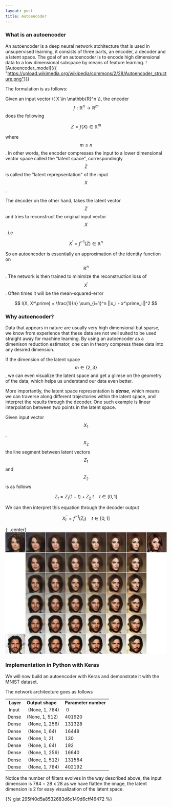 ```yaml
---
layout: post
title: Autoencoder
---
```


### What is an autoencoder
An autoencoder is a deep neural network atchitecture that is used in unsupervised learning, it consists of three parts, an encoder, a decoder and a latent space. The goal of an autoencoder is to encode high dimensional data to a low dimensional subspace by means of feature learning. 
![Autoencoder_model]({{ "https://upload.wikimedia.org/wikipedia/commons/2/28/Autoencoder_structure.png"}})

The formulation is as follows:

Given an input vector \\( X \in \mathbb{R}^n \\), the encoder $$ f:\mathbb{R}^n\rightarrow\mathbb{R}^m $$ does the following 

$$ Z = f(X) \in \mathbb{R}^m$$

where $$m\leq n $$. In other words, the encoder compresses the input to a lower dimensional vector space called the "latent space", correspondingly $$ Z $$ is called the "latent reprepsentation" of the input $$X$$. 

The decoder on the other hand, takes the latent vector $$ Z $$ and tries to reconstruct the original input vector $$ X $$. i.e

$$ X^\prime = f^{-1}(Z) \in \mathbb{R}^n $$

So an autoencoder is essentially an approximation of the identity function on $$\mathbb{R}^n$$.
The network is then trained to minimize the reconstruction loss of $$ X^\prime$$. Often times it will be the mean-squared-error

$$ l(X, X^\prime) = \frac{1}{n} \sum_{i=1}^n ||x_i - x^\prime_i||^2 $$


### Why autoencoder?
Data that appears in nature are usually very high dimensional but sparse, we know from experience that these data are not well suited to be used straight away for machine learning. 
By using an autoencoder as a dimenison reduction estimator, one can in theory compress these data into any desired dimension. 

If the dimension of the latent space $$ m \in \{2, 3\} $$, we can even visualize the latent space and get a glimse on the geometry of the data, which helps us understand our data even better. 

More importantly, the latent space representation is ***dense***, which means we can traverse along different trajectories within the latent space, and interpret the results through the decoder. One such example is linear interpolation between two points in the latent space.

Given input vector $$ X_1 $$, $$ X_2 $$ the line segment between latent vectors $$ Z_1 $$ and $$ Z_2 $$ is as follows

$$ Z_t = Z_1(1-t) + Z_2\:t \quad t\in [0,1] $$

We can then interpret this equation through the decoder output

$$ X^\prime_t = f^{-1}(Z_t) \quad t\in [0,1]$$

{: .center}
![face_latent](/assets/images/face_latent.jpeg)

### Implementation in Python with Keras

We will now build an autoencoder with Keras and demonstrate it with the MNIST dataset.

The network architecture goes as follows 
<table>
	<tbody>
		<tr>
			<td>&nbsp;<strong>Layer</strong></td>
			<td><strong>Output shape</strong>&nbsp;</td>
			<td><strong>Parameter number</strong>&nbsp;</td>
		</tr>
		<tr>
			<td>&nbsp;Input</td>
			<td>&nbsp;(None, 1, 784)</td>
			<td>&nbsp;0</td>
		</tr>
		<tr>
			<td>Dense&nbsp;</td>
			<td>(None, 1, 512)</td>
			<td>401920&nbsp;</td>
		</tr>
		<tr>
			<td>Dense&nbsp;</td>
			<td>&nbsp;(None, 1, 256)&nbsp;</td>
			<td>131328&nbsp;</td>
		</tr>
		<tr>
			<td>Dense&nbsp;</td>
			<td>&nbsp;(None, 1, 64)&nbsp;&nbsp;</td>
			<td>16448&nbsp;</td>
		</tr>
		<tr>
			<td>Dense&nbsp;</td>
			<td>&nbsp;(None, 1, 2)</td>
			<td>130&nbsp;</td>
		</tr>
		<tr>
			<td>Dense&nbsp;</td>
			<td>&nbsp;(None, 1, 64)</td>
			<td>192&nbsp;</td>
		</tr>
		<tr>
			<td>Dense&nbsp;</td>
			<td>&nbsp;(None, 1, 256)</td>
			<td>16640&nbsp;</td>
		</tr>
		<tr>
			<td>Dense&nbsp;</td>
			<td>&nbsp;(None, 1, 512)</td>
			<td>131584&nbsp;</td>
		</tr>
		<tr>
			<td>Dense&nbsp;</td>
			<td>&nbsp;(None, 1, 784)</td>
			<td>402192&nbsp;</td>
		</tr>
	</tbody>
</table>

Notice the number of filters evolves in the way described above, the input dimension is 784 = 28 x 28 as we have flatten the image, the latent dimension is 2 for easy visualization of the latent space.

{% gist 295f40d5a8532683d6c149d6cff46472 %}